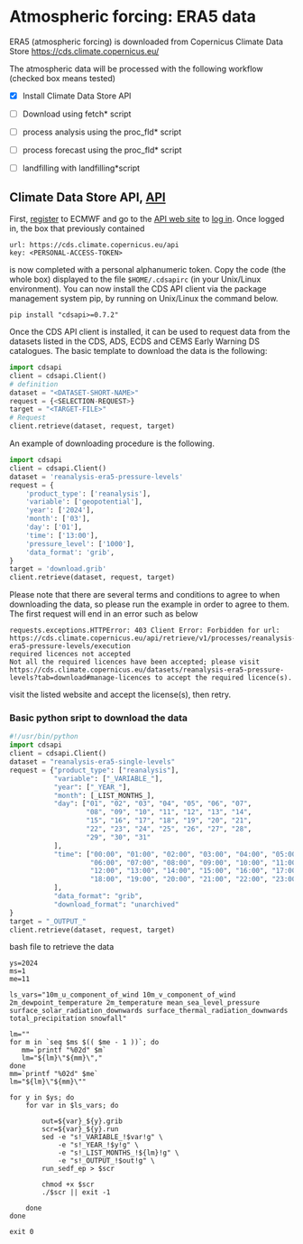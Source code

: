 # Atmospheric forcing: ERA5 data

ERA5 (atmospheric forcing) is downloaded from Copernicus Climate Data Store https://cds.climate.copernicus.eu/

The atmospheric data will be processed with the following workflow (checked box means tested)
- [x] Install Climate Data Store API 
- [ ] Download using fetch* script
- [ ] process analysis using the proc_fld* script
- [ ] process forecast using the proc_fld* script
- [ ] landfilling with landfilling*script








## Climate Data Store API, [API](https://cds.climate.copernicus.eu/how-to-api)
First, [register](https://accounts.ecmwf.int/auth/realms/ecmwf/login-actions/registration?client_id=cds&tab_id=w2gu_uF6V0o) to ECMWF and go to the [API web site](https://cds.climate.copernicus.eu/how-to-api) to [log in](https://accounts.ecmwf.int/auth/realms/ecmwf/login-actions/authenticate?client_id=cds&tab_id=w2gu_uF6V0o). Once logged in, the box that previously contained
```
url: https://cds.climate.copernicus.eu/api
key: <PERSONAL-ACCESS-TOKEN>
```
is now completed with a personal alphanumeric token. Copy the code (the whole box) displayed to the file `$HOME/.cdsapirc` (in your Unix/Linux environment). You can now install the CDS API client via the package management system pip, by running on Unix/Linux the command below.
```
pip install "cdsapi>=0.7.2"
```
Once the CDS API client is installed, it can be used to request data from the datasets listed in the CDS, ADS, ECDS and CEMS Early Warning DS catalogues. The basic template to download the data is the following:
```python
import cdsapi
client = cdsapi.Client()
# definition
dataset = "<DATASET-SHORT-NAME>"
request = {<SELECTION-REQUEST>}
target = "<TARGET-FILE>"
# Request
client.retrieve(dataset, request, target)
```
An example of downloading procedure is the following.
```python
import cdsapi
client = cdsapi.Client()
dataset = 'reanalysis-era5-pressure-levels'
request = {
    'product_type': ['reanalysis'],
    'variable': ['geopotential'],
    'year': ['2024'],
    'month': ['03'],
    'day': ['01'],
    'time': ['13:00'],
    'pressure_level': ['1000'],
    'data_format': 'grib',
}
target = 'download.grib'
client.retrieve(dataset, request, target)
```
 Please note that there are several terms and conditions to agree to when downloading the data, so please run the example in order to agree to them. The first request will end in an error such as below
```console
requests.exceptions.HTTPError: 403 Client Error: Forbidden for url: https://cds.climate.copernicus.eu/api/retrieve/v1/processes/reanalysis-era5-pressure-levels/execution
required licences not accepted
Not all the required licences have been accepted; please visit https://cds.climate.copernicus.eu/datasets/reanalysis-era5-pressure-levels?tab=download#manage-licences to accept the required licence(s).
```
visit the listed website and accept the license(s), then retry.

### Basic python sript to download the data
```python
#!/usr/bin/python
import cdsapi
client = cdsapi.Client()
dataset = "reanalysis-era5-single-levels"
request = {"product_type": ["reanalysis"],
           "variable": ["_VARIABLE_"],
           "year": ["_YEAR_"],
           "month": [_LIST_MONTHS_],
           "day": ["01", "02", "03", "04", "05", "06", "07",
                   "08", "09", "10", "11", "12", "13", "14",
                   "15", "16", "17", "18", "19", "20", "21",
                   "22", "23", "24", "25", "26", "27", "28",
                   "29", "30", "31"
           ],
           "time": ["00:00", "01:00", "02:00", "03:00", "04:00", "05:00",
                    "06:00", "07:00", "08:00", "09:00", "10:00", "11:00",
                    "12:00", "13:00", "14:00", "15:00", "16:00", "17:00",
                    "18:00", "19:00", "20:00", "21:00", "22:00", "23:00"
           ],
           "data_format": "grib",
           "download_format": "unarchived"
}
target = "_OUTPUT_"
client.retrieve(dataset, request, target)
```
bash file to retrieve the data
```shell
ys=2024
ms=1
me=11

ls_vars="10m_u_component_of_wind 10m_v_component_of_wind 2m_dewpoint_temperature 2m_temperature mean_sea_level_pressure surface_solar_radiation_downwards surface_thermal_radiation_downwards total_precipitation snowfall"

lm=""
for m in `seq $ms $(( $me - 1 ))`; do
   mm=`printf "%02d" $m`
   lm="${lm}\"${mm}\","
done
mm=`printf "%02d" $me`
lm="${lm}\"${mm}\""

for y in $ys; do
	for var in $ls_vars; do

		out=${var}_${y}.grib
		scr=${var}_${y}.run
		sed -e "s!_VARIABLE_!$var!g" \
		    -e "s!_YEAR_!$y!g" \
		    -e "s!_LIST_MONTHS_!${lm}!g" \
		    -e "s!_OUTPUT_!$out!g" \
		run_sedf_ep > $scr

		chmod +x $scr
		./$scr || exit -1

	done
done

exit 0
```
